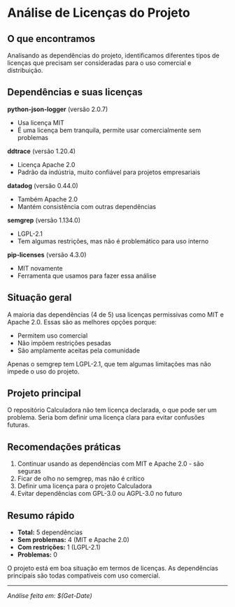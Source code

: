# Análise de Licenças do Projeto

## O que encontramos

Analisando as dependências do projeto, identificamos diferentes tipos de licenças que precisam ser consideradas para o uso comercial e distribuição.

## Dependências e suas licenças

**python-json-logger** (versão 2.0.7)
- Usa licença MIT
- É uma licença bem tranquila, permite usar comercialmente sem problemas

**ddtrace** (versão 1.20.4)  
- Licença Apache 2.0
- Padrão da indústria, muito confiável para projetos empresariais

**datadog** (versão 0.44.0)
- Também Apache 2.0
- Mantém consistência com outras dependências

**semgrep** (versão 1.134.0)
- LGPL-2.1
- Tem algumas restrições, mas não é problemático para uso interno

**pip-licenses** (versão 4.3.0)
- MIT novamente
- Ferramenta que usamos para fazer essa análise

## Situação geral

A maioria das dependências (4 de 5) usa licenças permissivas como MIT e Apache 2.0. Essas são as melhores opções porque:
- Permitem uso comercial
- Não impõem restrições pesadas
- São amplamente aceitas pela comunidade

Apenas o semgrep tem LGPL-2.1, que tem algumas limitações mas não impede o uso do projeto.

## Projeto principal

O repositório Calculadora não tem licença declarada, o que pode ser um problema. Seria bom definir uma licença clara para evitar confusões futuras.

## Recomendações práticas

1. Continuar usando as dependências com MIT e Apache 2.0 - são seguras
2. Ficar de olho no semgrep, mas não é crítico
3. Definir uma licença para o projeto Calculadora
4. Evitar dependências com GPL-3.0 ou AGPL-3.0 no futuro

## Resumo rápido

- **Total:** 5 dependências
- **Sem problemas:** 4 (MIT e Apache 2.0)
- **Com restrições:** 1 (LGPL-2.1)
- **Problemas:** 0

O projeto está em boa situação em termos de licenças. As dependências principais são todas compatíveis com uso comercial.

---
*Análise feita em: $(Get-Date)*
